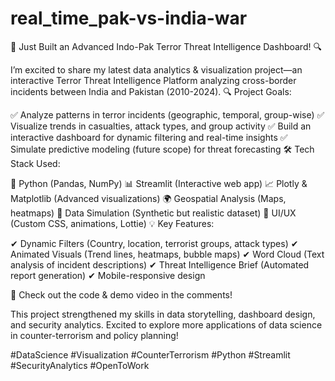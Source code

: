 # real_time_pak-vs-india-war
🚀 Just Built an Advanced Indo-Pak Terror Threat Intelligence Dashboard! 🔍

I’m excited to share my latest data analytics & visualization project—an interactive Terror Threat Intelligence Platform analyzing cross-border incidents between India and Pakistan (2010-2024).
🔍 Project Goals:

✅ Analyze patterns in terror incidents (geographic, temporal, group-wise)
✅ Visualize trends in casualties, attack types, and group activity
✅ Build an interactive dashboard for dynamic filtering and real-time insights
✅ Simulate predictive modeling (future scope) for threat forecasting
🛠️ Tech Stack Used:

🐍 Python (Pandas, NumPy)
📊 Streamlit (Interactive web app)
📈 Plotly & Matplotlib (Advanced visualizations)
🌍 Geospatial Analysis (Maps, heatmaps)
🔄 Data Simulation (Synthetic but realistic dataset)
🎨 UI/UX (Custom CSS, animations, Lottie)
💡 Key Features:

✔ Dynamic Filters (Country, location, terrorist groups, attack types)
✔ Animated Visuals (Trend lines, heatmaps, bubble maps)
✔ Word Cloud (Text analysis of incident descriptions)
✔ Threat Intelligence Brief (Automated report generation)
✔ Mobile-responsive design

🔗 Check out the code & demo video in the comments!

This project strengthened my skills in data storytelling, dashboard design, and security analytics. Excited to explore more applications of data science in counter-terrorism and policy planning!

#DataScience #Visualization #CounterTerrorism #Python #Streamlit #SecurityAnalytics #OpenToWork

